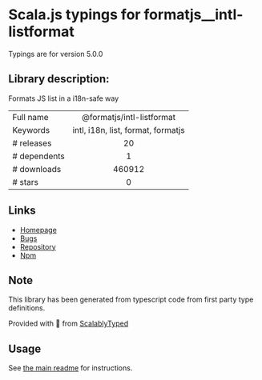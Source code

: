 
# Scala.js typings for formatjs__intl-listformat

Typings are for version 5.0.0

## Library description:
Formats JS list in a i18n-safe way

|                    |                 |
| ------------------ | :-------------: |
| Full name          | @formatjs/intl-listformat |
| Keywords           | intl, i18n, list, format, formatjs |
| # releases         | 20 |
| # dependents       | 1 |
| # downloads        | 460912 |
| # stars            | 0 |

## Links
- [Homepage](https://github.com/formatjs/formatjs)
- [Bugs](https://github.com/formatjs/formatjs/issues)
- [Repository](https://github.com/formatjs/formatjs)
- [Npm](https://www.npmjs.com/package/%40formatjs%2Fintl-listformat)
    


## Note
This library has been generated from typescript code from first party type definitions.

Provided with :purple_heart: from [ScalablyTyped](https://github.com/oyvindberg/ScalablyTyped)

## Usage
See [the main readme](../../readme.md) for instructions.


